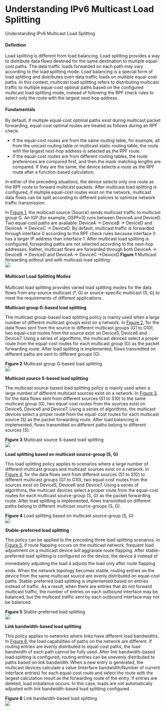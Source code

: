 Understanding IPv6 Multicast Load Splitting
===========================================

Understanding IPv6 Multicast Load Splitting

#### Definition

Load splitting is different from load balancing. Load splitting provides a way to distribute data flows destined for the same destination to multiple equal-cost paths. The data traffic loads forwarded on each path may vary according to the load splitting mode. Load balancing is a special form of load splitting and distributes even data traffic loads on multiple equal-cost paths. In this context, multicast load splitting refers to distributing multicast traffic to multiple equal-cost optimal paths based on the configured multicast load splitting mode, instead of following the RPF check rules to select only the route with the largest next-hop address.


#### Fundamentals

By default, if multiple equal-cost optimal paths exist during multicast packet forwarding, equal-cost optimal routes are treated as follows during an RPF check:

* If the equal-cost routes are from the same routing table, for example, all from the unicast routing table or multicast static routing table, the route with the largest next-hop address is selected as the RPF route.
* If the equal-cost routes are from different routing tables, the route preferences are compared first, and then the mask matching lengths are compared. If they are the same, the device selects a route as the RPF route after a function-based calculation.

In either of the preceding situations, the device selects only one route as the RPF route to forward multicast packets. After multicast load splitting is configured, if multiple equal-cost routes exist on the network, multicast data flows can be split according to different policies to optimize network traffic transmission.

In [Figure 1](#EN-US_CONCEPT_0000001533081350__fig_dc_fd_mrm_000701), the multicast source (Source) sends multicast traffic to multicast group G. An IGP (for example, OSPFv3) runs between DeviceA and DeviceD. Two equal-cost paths are available: DeviceA -> DeviceB -> DeviceD and DeviceA -> DeviceC -> DeviceD. By default, multicast traffic is forwarded through interface 0 according to the RPF check rules because interface 0 has a larger IP address than interface 1. After multicast load splitting is configured, forwarding paths are not selected according to the next-hop addresses. Rather, multicast flows are forwarded through both DeviceA -> DeviceB -> DeviceD and DeviceA -> DeviceC ->DeviceD.**Figure 1** Multicast forwarding without and with multicast load splitting  
![](figure/en-us_image_0000001533081370.png)


#### Multicast Load Splitting Modes

Multicast load splitting provides varied load splitting modes for the data flows from any-source multicast (\*, G) or source-specific multicast (S, G) to meet the requirements of different applications.

**Multicast group G-based load splitting**

The multicast group-based load splitting policy is mainly used when a large number of different multicast groups exist on a network. In [Figure 2](#EN-US_CONCEPT_0000001533081350__fig_02), for the data flows sent from the source to different multicast groups (G1 to G10), two equal-cost routes from the source exist on Device5, Device6 and Device7. Using a series of algorithms, the multicast devices select a proper route from the equal-cost routes for each multicast group (G) as the packet forwarding route. After load splitting is implemented, flows transmitted on different paths are sent to different groups (G).

**Figure 2** Multicast group G-based load splitting  
![](figure/en-us_image_0000001583680825.png)

**Multicast source S-based load splitting**

The multicast source-based load splitting policy is mainly used when a large number of different multicast sources exist on a network. In [Figure 3](#EN-US_CONCEPT_0000001533081350__fig_03), for the data flows sent from different sources (S1 to S10) to the same multicast group (G), two equal-cost routes from the sources exist on Device5, Device6 and Device7. Using a series of algorithms, the multicast devices select a proper route from the equal-cost routes for each multicast source (S) as the packet forwarding route. After load balancing is implemented, flows transmitted on different paths belong to different sources (S).

**Figure 3** Multicast source S-based load splitting  
![](figure/en-us_image_0000001533240874.png)

**Load splitting based on multicast source-group (S, G)**

This load splitting policy applies to scenarios where a large number of different multicast groups and multicast sources exist on a network. In [Figure 4](#EN-US_CONCEPT_0000001533081350__fig_04), for the data flows sent from different sources (S1 to S10) to different multicast groups (G1 to G10), two equal-cost routes from the sources exist on Device5, Device6 and Device7. Using a series of algorithms, the multicast devices select a proper route from the equal-cost routes for each multicast source-group (S, G) as the packet forwarding route. After load splitting is implemented, flows transmitted on different paths belong to different multicast source-groups (S, G).

**Figure 4** Load splitting based on multicast source-group (S, G)  
![](figure/en-us_image_0000001533560554.png)

**Stable-preferred load splitting**

This policy can be applied to the preceding three load splitting scenarios. In [Figure 5](#EN-US_CONCEPT_0000001533081350__fig_05), if route flapping occurs on the multicast network, frequent load adjustment on a multicast device will aggravate route flapping. After stable-preferred load splitting is configured on the device, the device â instead of immediately adjusting the load â adjusts the load only after route flapping ends. When the network topology becomes stable, routing entries on the device from the same multicast source are evenly distributed on equal-cost paths. Stable-preferred load splitting is implemented based on entries instead of traffic. As a result, when there are entries that do not forward multicast traffic, the number of entries on each outbound interface may be balanced, but the multicast traffic sent by each outbound interface may not be balanced.

**Figure 5** Stable-preferred load splitting  
![](figure/en-us_image_0000001583800529.png)

**Link bandwidth-based load splitting**

This policy applies to networks where links have different load bandwidths. In [Figure 6](#EN-US_CONCEPT_0000001533081350__fig15585182515482), the load capabilities of paths on the network are different. If routing entries are evenly distributed to equal-cost paths, the load bandwidth of each path cannot be fully used. After link bandwidth-based load splitting is configured, routing entries can be unevenly distributed to paths based on link bandwidth. When a new entry is generated, the multicast devices calculate a value (Interface bandwidth/Number of current interface entries) for each equal-cost route and select the route with the largest calculation result as the forwarding route of the entry. If entries are deleted, load imbalance occurs. In this case, loads are not automatically adjusted with link bandwidth-based load splitting configured.

**Figure 6** Link bandwidth-based load splitting  
![](figure/en-us_image_0000001533560578.png)